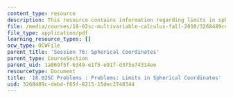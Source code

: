 ```yaml
---
content_type: resource
description: This resource contains information regarding limits in spherical coordinates.
file: /media/courses/18-02sc-multivariable-calculus-fall-2010/3268489cdeb4f65f821515dec2748344_MIT18_02SC_pb_76_quest.pdf
file_type: application/pdf
learning_resource_types: []
ocw_type: OCWFile
parent_title: 'Session 76: Spherical Coordinates'
parent_type: CourseSection
parent_uid: 1a869f5f-6349-e1f5-e91f-d375e74314ee
resourcetype: Document
title: '18.02SC Problems : Problems: Limits in Spherical Coordinates'
uid: 3268489c-deb4-f65f-8215-15dec2748344
---
```

